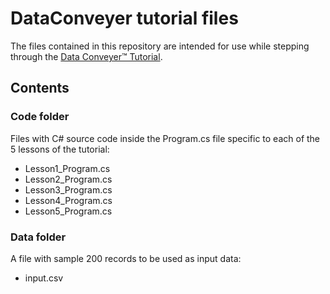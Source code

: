 # DataConveyer tutorial files


The files contained in this repository are intended for use while stepping through the [Data Conveyer™ Tutorial](http://www.mavidian.com/dataconveyer-tutorial.html).

## Contents

### Code folder
Files with C# source code inside the Program.cs file specific to each of the 5 lessons of the tutorial:
* Lesson1_Program.cs
* Lesson2_Program.cs
* Lesson3_Program.cs
* Lesson4_Program.cs
* Lesson5_Program.cs

### Data folder
A file with sample 200 records to be used as input data: 
* input.csv
